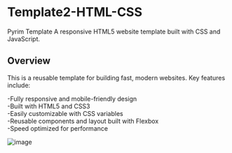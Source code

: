 # Template2-HTML-CSS
Pyrim Template A responsive HTML5 website template built with CSS and JavaScript.

## Overview
This is a reusable template for building fast, modern websites. Key features include:

-Fully responsive and mobile-friendly design \
-Built with HTML5 and CSS3 \
-Easily customizable with CSS variables \
-Reusable components and layout built with Flexbox \
-Speed optimized for performance


![image](https://github.com/babdellghani/Template2-HTML-CSS/assets/143917624/795e8cdf-95a7-449f-b317-86a42a64ec4b)
